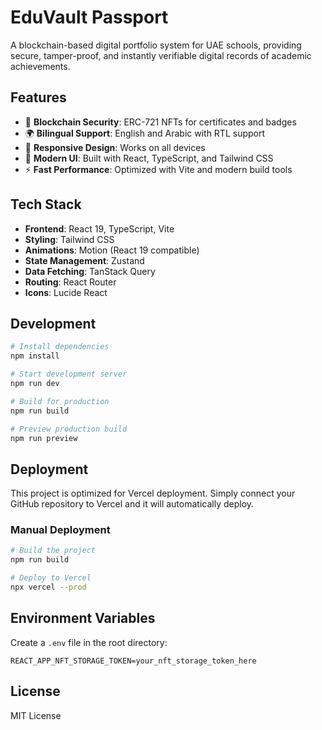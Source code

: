 # EduVault Passport

A blockchain-based digital portfolio system for UAE schools, providing secure, tamper-proof, and instantly verifiable digital records of academic achievements.

## Features

- 🔐 **Blockchain Security**: ERC-721 NFTs for certificates and badges
- 🌍 **Bilingual Support**: English and Arabic with RTL support
- 📱 **Responsive Design**: Works on all devices
- 🎨 **Modern UI**: Built with React, TypeScript, and Tailwind CSS
- ⚡ **Fast Performance**: Optimized with Vite and modern build tools

## Tech Stack

- **Frontend**: React 19, TypeScript, Vite
- **Styling**: Tailwind CSS
- **Animations**: Motion (React 19 compatible)
- **State Management**: Zustand
- **Data Fetching**: TanStack Query
- **Routing**: React Router
- **Icons**: Lucide React

## Development

```bash
# Install dependencies
npm install

# Start development server
npm run dev

# Build for production
npm run build

# Preview production build
npm run preview
```

## Deployment

This project is optimized for Vercel deployment. Simply connect your GitHub repository to Vercel and it will automatically deploy.

### Manual Deployment

```bash
# Build the project
npm run build

# Deploy to Vercel
npx vercel --prod
```

## Environment Variables

Create a `.env` file in the root directory:

```env
REACT_APP_NFT_STORAGE_TOKEN=your_nft_storage_token_here
```

## License

MIT License
